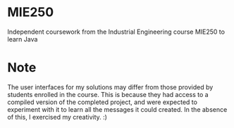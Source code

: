 # MIE250
Independent coursework from the Industrial Engineering course MIE250 to learn Java

# Note
The user interfaces for my solutions may differ from those provided by students enrolled in the course. This is because they had access to a compiled version of the completed project, and were expected to experiment with it to learn all the messages it could created.
In the absence of this, I exercised my creativity. :)
